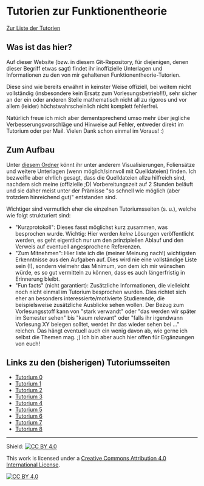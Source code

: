 # Tutorien zur Funktionentheorie

[Zur Liste der Tutorien](#links-zu-den-bisherigen-tutoriumsseiten)

## Was ist das hier?

Auf dieser Website (bzw. in diesem Git-Repository, für diejenigen, denen dieser Begriff etwas sagt) findet ihr inoffizielle Unterlagen und Informationen zu den von mir gehaltenen Funktionentheorie-Tutorien.

Diese sind wie bereits erwähnt in keinster Weise offiziell, bei weitem nicht vollständig (insbesondere kein Ersatz zum Vorlesungsbetrieb!!!), sehr sicher an der ein oder anderen Stelle mathematisch nicht all zu rigoros und vor allem (leider) höchstwahrscheinlich nicht komplett fehlerfrei.

Natürlich freue ich mich aber dementsprechend umso mehr über jegliche Verbesserungsvorschläge und Hinweise auf Fehler, entweder direkt im Tutorium oder per Mail. Vielen Dank schon einmal im Voraus! :)

## Zum Aufbau

Unter [diesem Ordner](https://github.com/fdf-uni/ft/tree/main/assets) könnt ihr unter anderem Visualisierungen, Foliensätze und weitere Unterlagen (wenn möglich/sinnvoll mit Quelldateien) finden.
Ich bezweifle aber ehrlich gesagt, dass die Quelldateien allzu hilfreich sind, nachdem sich meine (offizielle ;D) Vorbereitungszeit auf 2 Stunden beläuft und sie daher meist unter der Prämisse "so schnell wie möglich (aber trotzdem hinreichend gut)" entstanden sind.

Wichtiger sind vermutlich eher die einzelnen Tutoriumsseiten (s. u.), welche wie folgt strukturiert sind:
- "Kurzprotokoll": Dieses fasst möglichst kurz zusammen, was besprochen wurde. Wichtig: Hier werden _keine_ Lösungen veröffentlicht werden, es geht eigentlich nur um den prinzipiellen Ablauf und den Verweis auf eventuell angesprochene Referenzen.
- "Zum Mitnehmen": Hier liste ich die (meiner Meinung nach!) wichtigsten Erkenntnisse aus den Aufgaben auf. Dies wird nie eine vollständige Liste sein (!), sondern vielmehr das Minimum, von dem ich mir wünschen würde, es so gut vermitteln zu können, dass es auch längerfristig in Erinnerung bleibt.
- "Fun facts" (nicht garantiert): Zusätzliche Informationen, die vielleicht noch nicht einmal im Tutorium besprochen wurden. Dies richtet sich eher an besonders interessierte/motivierte Studierende, die beispielsweise zusätzliche Ausblicke sehen wollen. Der Bezug zum Vorlesungsstoff kann von "stark verwandt" oder "das werden wir später im Semester sehen" bis "kaum relevant" oder "falls ihr irgendwann Vorlesung XY belegen solltet, werdet ihr das wieder sehen bei ..." reichen. Das hängt eventuell auch ein wenig davon ab, wie gerne ich selbst die Themen mag. ;)
  Ich bin aber auch hier offen für Ergänzungen von euch!

## Links zu den (bisherigen) Tutoriumsseiten

- [Tutorium 0](./tutorials/tut00.md)
- [Tutorium 1](./tutorials/tut01.md)
- [Tutorium 2](./tutorials/tut02.md)
- [Tutorium 3](./tutorials/tut03.md)
- [Tutorium 4](./tutorials/tut04.md)
- [Tutorium 5](./tutorials/tut05.md)
- [Tutorium 6](./tutorials/tut06.md)
- [Tutorium 7](./tutorials/tut07.md)
- [Tutorium 8](./tutorials/tut08.md)

---

Shield: [![CC BY 4.0][cc-by-shield]][cc-by]

This work is licensed under a
[Creative Commons Attribution 4.0 International License][cc-by].

[![CC BY 4.0][cc-by-image]][cc-by]

[cc-by]: http://creativecommons.org/licenses/by/4.0/
[cc-by-image]: https://i.creativecommons.org/l/by/4.0/88x31.png
[cc-by-shield]: https://img.shields.io/badge/License-CC%20BY%204.0-lightgrey.svg
